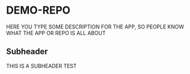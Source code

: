 # DEMO-REPO

HERE YOU TYPE SOME DESCRIPTION FOR THE APP, SO PEOPLE KNOW WHAT THE APP OR REPO IS ALL ABOUT

## Subheader

THIS IS A SUBHEADER TEST